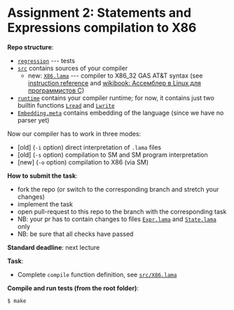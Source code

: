 # Assignment 2: Statements and Expressions compilation to X86

**Repo structure**:
* [`regression`](regression/) --- tests
* [`src`](src/) contains sources of your compiler
  + new: [`X86.lama`](src/X86.lama) --- compiler to X86_32 GAS AT&T syntax (see [instruction reference](https://www.felixcloutier.com/x86/) and [wikibook: Ассемблер в Linux для программистов C](https://ru.wikibooks.org/wiki/%D0%90%D1%81%D1%81%D0%B5%D0%BC%D0%B1%D0%BB%D0%B5%D1%80_%D0%B2_Linux_%D0%B4%D0%BB%D1%8F_%D0%BF%D1%80%D0%BE%D0%B3%D1%80%D0%B0%D0%BC%D0%BC%D0%B8%D1%81%D1%82%D0%BE%D0%B2_C))
* [`runtime`](runtime/) contains your compiler runtime; for now, it contains just two builtin functions [`Lread`](runtime/runtime.c#L7) and [`Lwrite`](runtime/runtime.c#L3)
* [`Embedding.meta`](regression/Embedding.meta) contains embedding of the language (since we have no parser yet)

Now our compiler has to work in three modes:
* [old] (`-i` option) direct interpretation of `.lama` files
* [old] (`-s` option) compilation to SM and SM program interpretation
* [new] (`-o` option) compilation to X86 (via SM)

**How to submit the task**:
* fork the repo (or switch to the corresponding branch and stretch your changes)
* implement the task
* open pull-request to this repo to the branch with the corresponding task
* NB: your pr has to contain changes to files [`Expr.lama`](src/Expr.lama) and [`State.lama`](src/State.lama) only
* NB: be sure that all checks have passed

**Standard deadline**: next lecture

**Task**:

* Complete `compile` function definition, see [`src/X86.lama`](src/X86.lama#L290)

**Compile and run tests (from the root folder)**:
```bash
$ make
```